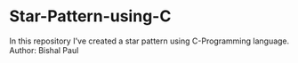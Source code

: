 # Star-Pattern-using-C
In this repository I've created a star pattern using C-Programming language.
<br>
Author: Bishal Paul
